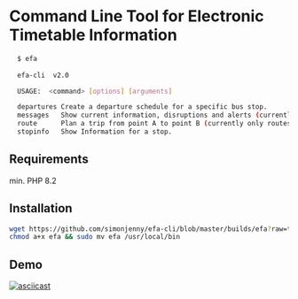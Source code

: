 # Command Line Tool for Electronic Timetable Information

```bash 
  $ efa 
  
  efa-cli  v2.0

  USAGE:  <command> [options] [arguments]

  departures Create a departure schedule for a specific bus stop.
  messages   Show current information, disruptions and alerts (currently only from the Basler Verkehrs-Betriebe network in german!)
  route      Plan a trip from point A to point B (currently only routes available from the current time and date)
  stopinfo   Show Information for a stop.

```

## Requirements

min. PHP 8.2

## Installation

```bash 
wget https://github.com/simonjenny/efa-cli/blob/master/builds/efa?raw=true -O efa
chmod a+x efa && sudo mv efa /usr/local/bin
```

## Demo

[![asciicast](https://asciinema.org/a/yKMgOGa3LiOn1CBIDtN8AqSE4.svg)](https://asciinema.org/a/yKMgOGa3LiOn1CBIDtN8AqSE4)


